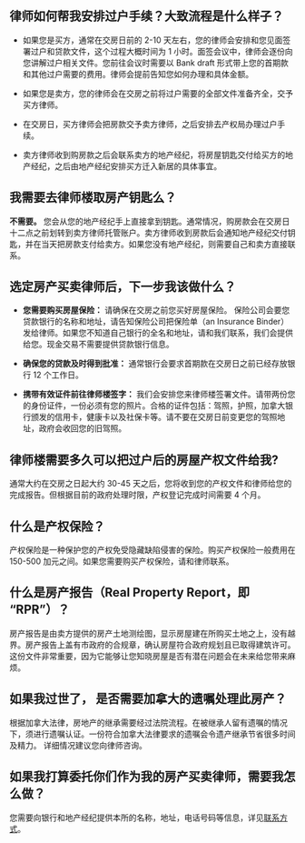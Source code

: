 ## 律师如何帮我安排过户手续？大致流程是什么样子？

- 如果您是买方，通常在交房日前的 2-10 天左右，您的律师会安排和您见面签署过户和贷款文件，这个过程大概时间为 1 小时。面签会议中，律师会逐份向您讲解过户相关文件。您前往会议时需要以 Bank draft 形式带上您的首期款和其他过户需要的费用。律师会提前告知您如何办理和具体金额。

- 如果您是卖方，您的律师会在交房之前将过户需要的全部文件准备齐全，交予买方律师。

- 在交房日，买方律师会把房款交予卖方律师，之后安排去产权局办理过户手续。

- 卖方律师收到购房款之后会联系卖方的地产经纪，将房屋钥匙交付给买方的地产经纪，之后由地产经纪安排买方迁入新居的具体事宜。

## 我需要去律师楼取房产钥匙么？

**不需要。** 您会从您的地产经纪手上直接拿到钥匙。通常情况，购房款会在交房日十二点之前划转到卖方律师托管账户。卖方律师收到房款后会通知地产经纪交付钥匙，并在当天把房款支付给卖方。如果您没有地产经纪，则需要自己和卖方直接联系。

## 选定房产买卖律师后，下一步我该做什么？

- **您需要购买房屋保险：** 请确保在交房之前您买好房屋保险。 保险公司会要您贷款银行的名称和地址，请告知保险公司把保险单（an Insurance Binder）发给律师。如果您不知道自己银行的全名和地址，请和我们联系，我们会提供给您。现金交易不需要提供贷款银行信息。

- **确保您的贷款及时得到批准：** 通常银行会要求首期款在交房日之前已经存放银行 12 个工作日。
  
- **携带有效证件前往律师楼签字：** 我们会安排您来律师楼签署文件。请带两份您的身份证件，一份必须有您的照片。合格的证件包括：驾照，护照，加拿大银行颁发的信用卡，健康卡以及社保卡等。请不要在交房日前变更您的驾照地址，政府会收回您的旧驾照。

## 律师楼需要多久可以把过户后的房屋产权文件给我?

通常大约在交房之日起大约 30-45 天之后，您将收到您的产权文件和律师给您的完成报告。但根据目前的政府处理时限，产权登记完成时间需要 4 个月。

## 什么是产权保险？

产权保险是一种保护您的产权免受隐藏缺陷侵害的保险。购买产权保险一般费用在 150-500 加元之间。如果您需要购买产权保险，请和律师联系。

## 什么是房产报告（Real Property Report，即 “RPR”）？

房产报告是由卖方提供的房产土地测绘图，显示房屋建在所购买土地之上，没有越界。房产报告上盖有市政府的合规章，确认房屋符合政府规划且已取得建筑许可。这份文件非常重要，因为它能够让您知晓房屋是否有潜在问题会在未来给您带来麻烦。

## 如果我过世了， 是否需要加拿大的遗嘱处理此房产？
   
根据加拿大法律，房地产的继承需要经过法院流程。在被继承人留有遗嘱的情况下，须进行遗嘱认证。一份符合加拿大法律要求的遗嘱会令遗产继承节省很多时间及精力。 详细情况建议您向律师咨询。

 
## 如果我打算委托你们作为我的房产买卖律师，需要我怎么做？

您需要向银行和地产经纪提供本所的名称，地址，电话号码等信息，详见[联系方式](../about/contact.md)。




